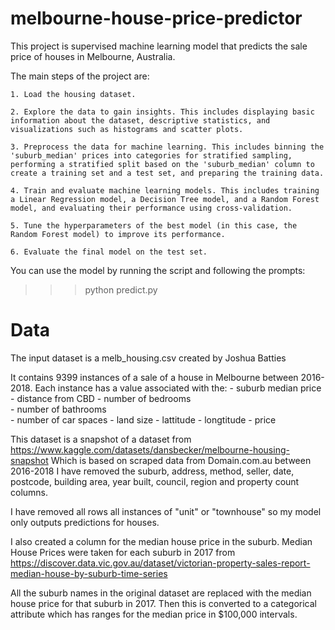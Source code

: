 # melbourne-house-price-predictor
This project is supervised machine learning model that predicts the sale price of houses in Melbourne, Australia. 

The main steps of the project are:

    1. Load the housing dataset.

    2. Explore the data to gain insights. This includes displaying basic information about the dataset, descriptive statistics, and visualizations such as histograms and scatter plots.

    3. Preprocess the data for machine learning. This includes binning the 'suburb_median' prices into categories for stratified sampling, performing a stratified split based on the 'suburb_median' column to create a training set and a test set, and preparing the training data.

    4. Train and evaluate machine learning models. This includes training a Linear Regression model, a Decision Tree model, and a Random Forest model, and evaluating their performance using cross-validation.

    5. Tune the hyperparameters of the best model (in this case, the Random Forest model) to improve its performance.

    6. Evaluate the final model on the test set.

You can use the model by running the script and following the prompts: 
>>> python predict.py

# Data
The input dataset is a melb_housing.csv created by Joshua Batties

It contains 9399 instances of a sale of a house in Melbourne between 2016-2018.
Each instance has a value associated with the:
    - suburb median price 
    - distance from CBD	
    - number of bedrooms	
    - number of bathrooms	
    - number of car spaces
    - land size	
    - lattitude	
    - longtitude
    - price

This dataset is a snapshot of a dataset from  https://www.kaggle.com/datasets/dansbecker/melbourne-housing-snapshot
Which is based on scraped data from Domain.com.au between 2016-2018
I have removed the suburb, address, method, seller, date, postcode, building area, year built, council, region and property count columns.

I have removed all rows all instances of "unit" or "townhouse" so my model only outputs predictions for houses.

I also created a column for the median house price in the suburb. 
Median House Prices were taken for each suburb in 2017 from https://discover.data.vic.gov.au/dataset/victorian-property-sales-report-median-house-by-suburb-time-series

All the suburb names in the original dataset are replaced with the median house price for that suburb in 2017.
Then this is converted to a categorical attribute which has ranges for the median price in $100,000 intervals.





